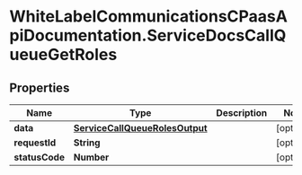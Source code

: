 # WhiteLabelCommunicationsCPaasApiDocumentation.ServiceDocsCallQueueGetRoles

## Properties

Name | Type | Description | Notes
------------ | ------------- | ------------- | -------------
**data** | [**ServiceCallQueueRolesOutput**](ServiceCallQueueRolesOutput.md) |  | [optional] 
**requestId** | **String** |  | [optional] 
**statusCode** | **Number** |  | [optional] 


